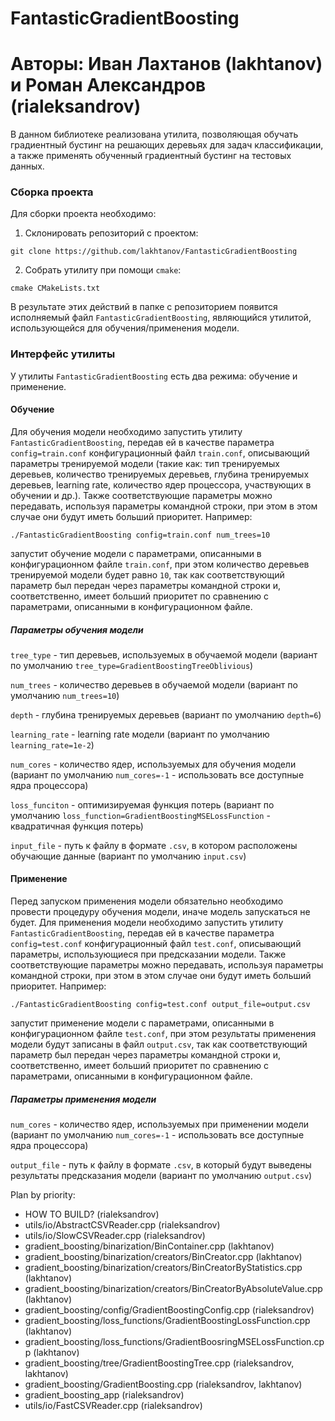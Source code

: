 # FantasticGradientBoosting
# Авторы: Иван Лахтанов (lakhtanov) и Роман Александров (rialeksandrov)

В данном библиотеке реализована утилита, позволяющая обучать градиентный бустинг на решающих деревьях для задач классификации, а также применять обученный градиентный бустинг на тестовых данных.

### Сборка проекта
Для сборки проекта необходимо:
1. Склонировать репозиторий с проектом:

`git clone https://github.com/lakhtanov/FantasticGradientBoosting`

2. Собрать утилиту при помощи `cmake`:

`cmake CMakeLists.txt`

В результате этих действий в папке с репозиторием появится исполняемый файл `FantasticGradientBoosting`, являющийся утилитой, использующейся для обучения/применения модели.

### Интерфейс утилиты
У утилиты `FantasticGradientBoosting` есть два режима: обучение и применение.

#### Обучение
Для обучения модели необходимо запустить утилиту `FantasticGradientBoosting`, передав ей в качестве параметра `config=train.conf` конфигурационный файл `train.conf`, описывающий параметры тренируемой модели (такие как: тип тренируемых деревьев, количество тренируемых деревьев, глубина тренируемых деревьев, learning rate, количество ядер процессора, участвующих в обучении и др.). Также соответствующие параметры можно передавать, используя параметры командной строки, при этом в этом случае они будут иметь больший приоритет. Например:

`./FantasticGradientBoosting config=train.conf num_trees=10`

запустит обучение модели с параметрами, описанными в конфигурационном файле `train.conf`, при этом количество деревьев тренируемой модели будет равно `10`, так как соответствующий параметр был передан через параметры командной строки и, соответственно, имеет больший приоритет по сравнению с параметрами, описанными в конфигурационном файле.

##### Параметры обучения модели
`tree_type` - тип деревьев, используемых в обучаемой модели (вариант по умолчанию `tree_type=GradientBoostingTreeOblivious`)

`num_trees` - количество деревьев в обучаемой модели (вариант по умолчанию `num_trees=10`)

`depth` - глубина тренируемых деревьев (вариант по умолчанию `depth=6`)

`learning_rate` - learning rate модели (вариант по умолчанию `learning_rate=1e-2`)

`num_cores` - количество ядер, используемых для обучения модели (вариант по умолчанию `num_cores=-1` - использовать все доступные ядра процессора)

`loss_funciton` - оптимизируемая функция потерь (вариант по умолчанию `loss_function=GradientBoostingMSELossFunction` - квадратичная функция потерь)

`input_file` - путь к файлу в формате `.csv`, в котором расположены обучающие данные (вариант по умолчанию `input.csv`)

#### Применение
Перед запуском применения модели обязательно необходимо провести процедуру обучения модели, иначе модель запускаться не будет. Для применения модели необходимо запустить утилиту `FantasticGradientBoosting`, передав ей в качестве параметра `config=test.conf` конфигурационный файл `test.conf`, описывающий параметры, использующиеся при предсказании модели. Также соответствующие параметры можно передавать, используя параметры командной строки, при этом в этом случае они будут иметь больший приоритет. Например:

`./FantasticGradientBoosting config=test.conf output_file=output.csv`

запустит применение модели с параметрами, описанными в конфигурационном файле `test.conf`, при этом результаты применения модели будут записаны в файл `output.csv`, так как соответствующий параметр был передан через параметры командной строки и, соответственно, имеет больший приоритет по сравнению с параметрами, описанными в конфигурационном файле.

##### Параметры применения модели

`num_cores` - количество ядер, используемых при применении модели (вариант по умолчанию `num_cores=-1` - использовать все доступные ядра процессора)

`output_file` - путь к файлу в формате `.csv`, в который будут выведены результаты предсказания модели (вариант по умолчанию `output.csv`)

Plan by priority:
* HOW TO BUILD?    (rialeksandrov)
* utils/io/AbstractCSVReader.cpp    (rialeksandrov)
* utils/io/SlowCSVReader.cpp        (rialeksandrov)
* gradient_boosting/binarization/BinContainer.cpp    (lakhtanov)
* gradient_boosting/binarization/creators/BinCreator.cpp    (lakhtanov)
* gradient_boosting/binarization/creators/BinCreatorByStatistics.cpp    (lakhtanov)
* gradient_boosting/binarization/creators/BinCreatorByAbsoluteValue.cpp    (lakhtanov)
* gradient_boosting/config/GradientBoostingConfig.cpp      (rialeksandrov)
* gradient_boosting/loss_functions/GradientBoostingLossFunction.cpp    (lakhtanov)
* gradient_boosting/loss_functions/GradientBoosringMSELossFunction.cpp   (lakhtanov)
* gradient_boosting/tree/GradientBoostingTree.cpp    (rialeksandrov, lakhtanov)
* gradient_boosting/GradientBoosting.cpp      (rialeksandrov, lakhtanov)
* gradient_boosting_app   (rialeksandrov)
* utils/io/FastCSVReader.cpp      (rialeksandrov)
